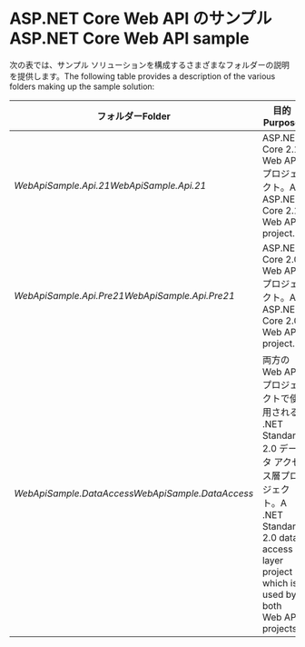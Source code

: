 # <a name="aspnet-core-web-api-sample"></a><span data-ttu-id="42cb4-101">ASP.NET Core Web API のサンプル</span><span class="sxs-lookup"><span data-stu-id="42cb4-101">ASP.NET Core Web API sample</span></span>

<span data-ttu-id="42cb4-102">次の表では、サンプル ソリューションを構成するさまざまなフォルダーの説明を提供します。</span><span class="sxs-lookup"><span data-stu-id="42cb4-102">The following table provides a description of the various folders making up the sample solution:</span></span>

|              <span data-ttu-id="42cb4-103">フォルダー</span><span class="sxs-lookup"><span data-stu-id="42cb4-103">Folder</span></span>              |                                        <span data-ttu-id="42cb4-104">目的</span><span class="sxs-lookup"><span data-stu-id="42cb4-104">Purpose</span></span>                                        |
|----------------------------------|---------------------------------------------------------------------------------------|
|   <span data-ttu-id="42cb4-105">*WebApiSample.Api.21*</span><span class="sxs-lookup"><span data-stu-id="42cb4-105">*WebApiSample.Api.21*</span></span>   |                         <span data-ttu-id="42cb4-106">ASP.NET Core 2.1 Web API プロジェクト。</span><span class="sxs-lookup"><span data-stu-id="42cb4-106">An ASP.NET Core 2.1 Web API project.</span></span>                          |
| <span data-ttu-id="42cb4-107">*WebApiSample.Api.Pre21*</span><span class="sxs-lookup"><span data-stu-id="42cb4-107">*WebApiSample.Api.Pre21*</span></span>  |                         <span data-ttu-id="42cb4-108">ASP.NET Core 2.0 Web API プロジェクト。</span><span class="sxs-lookup"><span data-stu-id="42cb4-108">An ASP.NET Core 2.0 Web API project.</span></span>                          |
| <span data-ttu-id="42cb4-109">*WebApiSample.DataAccess*</span><span class="sxs-lookup"><span data-stu-id="42cb4-109">*WebApiSample.DataAccess*</span></span> | <span data-ttu-id="42cb4-110">両方の Web API プロジェクトで使用される .NET Standard 2.0 データ アクセス層プロジェクト。</span><span class="sxs-lookup"><span data-stu-id="42cb4-110">A .NET Standard 2.0 data access layer project which is used by both Web API projects.</span></span> |

